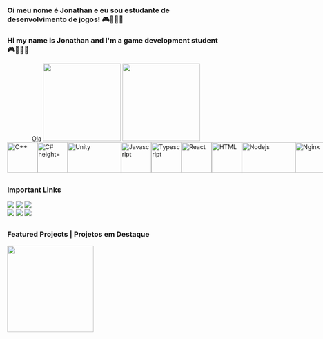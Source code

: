 ### Oi meu nome é Jonathan e eu sou estudante de desenvolvimento de jogos! 🎮👨🏼‍💻
### Hi my name is Jonathan and I'm a game development student 🎮👨🏼‍💻

<div align="center">
  <a href="https://linktr.ee/JonathanMBelmiro">Ola</a>
  <img height="180em" src="https://github-readme-stats.vercel.app/api?username=J0nathanMB&show_icons=true&theme=radical&include_all_commits=true&count_private=true"/>
  <img height="180em" src="https://github-readme-stats.vercel.app/api/top-langs/?username=J0nathanMB&layout=compact&langs_count=7&theme=radical"/>
</div>
<div style="display: flex"><br>
 <a href="https://cplusplus.com/" rel="noreferrer noopener nofollow" target="_blank" ><img align="center" alt="C++" height="70" width="70" src="https://cdn.jsdelivr.net/gh/devicons/devicon/icons/cplusplus/cplusplus-original.svg"></a>
  <img align="center" alt="C# height="70" width="70" src="https://cdn.jsdelivr.net/gh/devicons/devicon/icons/csharp/csharp-original.svg">
  <img align="center" alt="Unity" height="70" width="124" src="https://cdn.discordapp.com/attachments/907689420906446908/936497245979828344/Unity-Logo-White.png">
  <img align="center" alt="Javascript" height="70" width="70" src="https://upload.wikimedia.org/wikipedia/commons/6/6a/JavaScript-logo.png">
  <img align="center" alt="Typescript" height="70" width="70" src="https://upload.wikimedia.org/wikipedia/commons/4/4c/Typescript_logo_2020.svg">
  <img align="center" alt="React" height="70" width="70" src="https://upload.wikimedia.org/wikipedia/commons/a/a7/React-icon.svg">
  <img align="center" alt="HTML" height="70" width="70" src="https://upload.wikimedia.org/wikipedia/commons/6/61/HTML5_logo_and_wordmark.svg">
  <img align="center" alt="Nodejs" height="70" width="124" src="https://upload.wikimedia.org/wikipedia/commons/d/d9/Node.js_logo.svg">
  <img align="center" alt="Nginx" height="70" width="70" src="https://www.nginx.com/wp-content/uploads/2020/05/NGINX-product-icon.svg">
  <img align="center" alt="Docker" height="70" width="90" src="https://www.docker.com/wp-content/uploads/2023/05/symbol_blue-docker-logo.png.webp">
   <img align="center" alt="Scss" height="70" width="70" src="https://sass-lang.com/assets/img/styleguide/seal-color.png">
</div>
  
  ##
  
  ### Important Links
<div>
  <a href="https://drive.google.com/file/d/1Js36P1piA-Lno1ENjRVB1xXYDAn5biXD/view?usp=share_link" target="_blank"><img src="https://cdn.discordapp.com/attachments/907689420906446908/936514467645243412/curriculo_portugues.png" target="_blank"></a>
  <a href="https://drive.google.com/file/d/1i6T5yKryPQk3WZi7oMBuKPN-ZV7Cy8Xq/view?usp=share_link" target="_blank"><img src="https://cdn.discordapp.com/attachments/907689420906446908/936514467443929108/curriculo_ingles.png" target="_blank"></a>
  <a href="https://j0nathan.itch.io/" target="_blank"><img src="https://cdn.discordapp.com/attachments/907689420906446908/936514467859169280/itchio.png" target="_blank"></a>
</div>
  
<div>
 <a href="https://discordapp.com/users/310207242995761153" target="_blank"><img src="https://img.shields.io/badge/Discord-7289DA?style=for-the-badge&logo=discord&logoColor=white" target="_blank"></a> 
  <a href = "mailto:belmirojonathan2@gmail.com"><img src="https://img.shields.io/badge/-Gmail-%23333?style=for-the-badge&logo=gmail&logoColor=white" target="_blank"></a>
  <a href="https://www.linkedin.com/in/jonathan-belmiro-0b94a41a3/" target="_blank"><img src="https://img.shields.io/badge/-LinkedIn-%230077B5?style=for-the-badge&logo=linkedin&logoColor=white" target="_blank"></a> 
</div>
   
  ##
  
  ### Featured Projects | Projetos em Destaque
  <div>
       <a href="https://erickhasse.itch.io/space-survivor" target="_blank"><img src="https://img.itch.zone/aW1nLzEwNzI2NDk2LnBuZw==/315x250%23c/jHJlxs.png" width="200" target="_blank"></a>
  </div>
